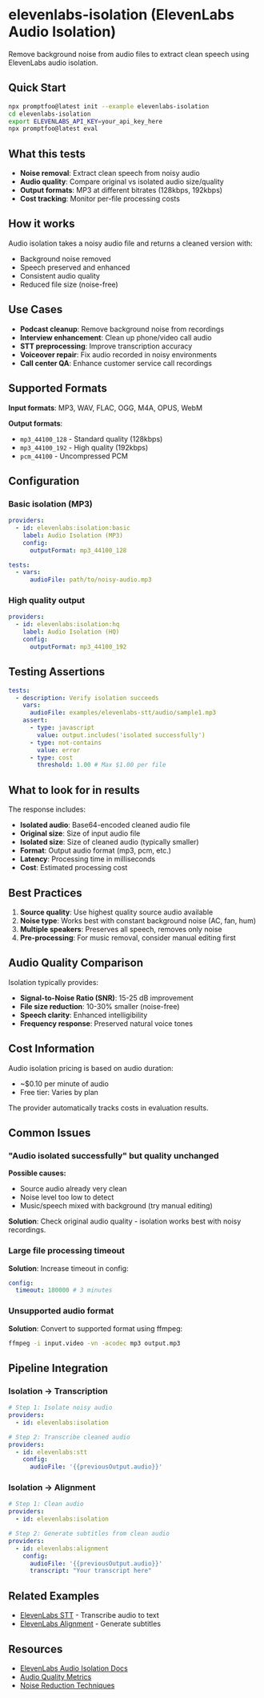 # elevenlabs-isolation (ElevenLabs Audio Isolation)

Remove background noise from audio files to extract clean speech using ElevenLabs audio isolation.

## Quick Start

```bash
npx promptfoo@latest init --example elevenlabs-isolation
cd elevenlabs-isolation
export ELEVENLABS_API_KEY=your_api_key_here
npx promptfoo@latest eval
```

## What this tests

- **Noise removal**: Extract clean speech from noisy audio
- **Audio quality**: Compare original vs isolated audio size/quality
- **Output formats**: MP3 at different bitrates (128kbps, 192kbps)
- **Cost tracking**: Monitor per-file processing costs

## How it works

Audio isolation takes a noisy audio file and returns a cleaned version with:

- Background noise removed
- Speech preserved and enhanced
- Consistent audio quality
- Reduced file size (noise-free)

## Use Cases

- **Podcast cleanup**: Remove background noise from recordings
- **Interview enhancement**: Clean up phone/video call audio
- **STT preprocessing**: Improve transcription accuracy
- **Voiceover repair**: Fix audio recorded in noisy environments
- **Call center QA**: Enhance customer service call recordings

## Supported Formats

**Input formats**: MP3, WAV, FLAC, OGG, M4A, OPUS, WebM

**Output formats**:

- `mp3_44100_128` - Standard quality (128kbps)
- `mp3_44100_192` - High quality (192kbps)
- `pcm_44100` - Uncompressed PCM

## Configuration

### Basic isolation (MP3)

```yaml
providers:
  - id: elevenlabs:isolation:basic
    label: Audio Isolation (MP3)
    config:
      outputFormat: mp3_44100_128

tests:
  - vars:
      audioFile: path/to/noisy-audio.mp3
```

### High quality output

```yaml
providers:
  - id: elevenlabs:isolation:hq
    label: Audio Isolation (HQ)
    config:
      outputFormat: mp3_44100_192
```

## Testing Assertions

```yaml
tests:
  - description: Verify isolation succeeds
    vars:
      audioFile: examples/elevenlabs-stt/audio/sample1.mp3
    assert:
      - type: javascript
        value: output.includes('isolated successfully')
      - type: not-contains
        value: error
      - type: cost
        threshold: 1.00 # Max $1.00 per file
```

## What to look for in results

The response includes:

- **Isolated audio**: Base64-encoded cleaned audio file
- **Original size**: Size of input audio file
- **Isolated size**: Size of cleaned audio (typically smaller)
- **Format**: Output audio format (mp3, pcm, etc.)
- **Latency**: Processing time in milliseconds
- **Cost**: Estimated processing cost

## Best Practices

1. **Source quality**: Use highest quality source audio available
2. **Noise type**: Works best with constant background noise (AC, fan, hum)
3. **Multiple speakers**: Preserves all speech, removes only noise
4. **Pre-processing**: For music removal, consider manual editing first

## Audio Quality Comparison

Isolation typically provides:

- **Signal-to-Noise Ratio (SNR)**: 15-25 dB improvement
- **File size reduction**: 10-30% smaller (noise-free)
- **Speech clarity**: Enhanced intelligibility
- **Frequency response**: Preserved natural voice tones

## Cost Information

Audio isolation pricing is based on audio duration:

- ~$0.10 per minute of audio
- Free tier: Varies by plan

The provider automatically tracks costs in evaluation results.

## Common Issues

### "Audio isolated successfully" but quality unchanged

**Possible causes:**

- Source audio already very clean
- Noise level too low to detect
- Music/speech mixed with background (try manual editing)

**Solution**: Check original audio quality - isolation works best with noisy recordings.

### Large file processing timeout

**Solution**: Increase timeout in config:

```yaml
config:
  timeout: 180000 # 3 minutes
```

### Unsupported audio format

**Solution**: Convert to supported format using ffmpeg:

```bash
ffmpeg -i input.video -vn -acodec mp3 output.mp3
```

## Pipeline Integration

### Isolation → Transcription

```yaml
# Step 1: Isolate noisy audio
providers:
  - id: elevenlabs:isolation

# Step 2: Transcribe cleaned audio
providers:
  - id: elevenlabs:stt
    config:
      audioFile: '{{previousOutput.audio}}'
```

### Isolation → Alignment

```yaml
# Step 1: Clean audio
providers:
  - id: elevenlabs:isolation

# Step 2: Generate subtitles from clean audio
providers:
  - id: elevenlabs:alignment
    config:
      audioFile: '{{previousOutput.audio}}'
      transcript: "Your transcript here"
```

## Related Examples

- [ElevenLabs STT](../elevenlabs-stt/) - Transcribe audio to text
- [ElevenLabs Alignment](../elevenlabs-alignment/) - Generate subtitles

## Resources

- [ElevenLabs Audio Isolation Docs](https://elevenlabs.io/docs/api-reference/audio-isolation)
- [Audio Quality Metrics](https://en.wikipedia.org/wiki/Audio_quality_measurement)
- [Noise Reduction Techniques](https://en.wikipedia.org/wiki/Noise_reduction)

